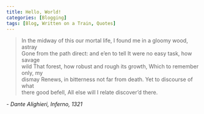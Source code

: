 ```yaml
---
title: Hello, World!
categories: [Blogging]
tags: [Blog, Written on a Train, Quotes]
---
```


> In the midway of this our mortal life, I found me in a gloomy wood, astray<br>
> Gone from the path direct: and e’en to tell It were no easy task, how
> savage<br> wild That forest, how robust and rough its growth, Which to
> remember only, my<br> dismay Renews, in bitterness not far from death. Yet to
> discourse of what<br> there good befell, All else will I relate discover’d
> there.<br>

_- Dante Alighieri, Inferno, 1321_
